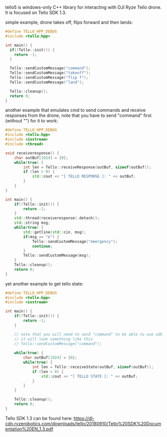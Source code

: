 tello5 is windows-only C++ library for interacting with DJI Ryze Tello drone. It is focused on Tello SDK 1.3.

simple example, drone takes off, flips forward and then lands:
```cpp
#define TELLO_HPP_DEBUG
#include <tello.hpp>

int main() {
  if(!Tello::init()) {
    return -1;
  }

  Tello::sendCustomMessage("command");
  Tello::sendCustomMessage("takeoff");
  Tello::sendCustomMessage("flip f");
  Tello::sendCustomMessage("land");

  Tello::cleanup();
  return 0;
}
```

another example that emulates cmd to send commands and receive responses from the drone,
note that you have to send "command" first (without "") for it to work:
```cpp
#define TELLO_HPP_DEBUG
#include <tello.hpp>
#include <iostream>
#include <thread>

void receiveresponse() {
    char outBuf[1024] = {0};
    while(true) {
        int len = Tello::receiveResponse(outBuf, sizeof(outBuf));
        if (len > 0) {
            std::cout << "[ TELLO RESPONSE ]: " << outBuf;
        }
    }
}

int main() {
    if(!Tello::init()) {
        return -1;
    }
    std::thread(receiveresponse).detach();
    std::string msg;
    while(true) {
        std::getline(std::cin, msg);
        if(msg == "e") {
            Tello::sendCustomMessage("emergency");
            continue;
        }
        Tello::sendCustomMessage(msg);
    }
    Tello::cleanup();
    return 0;
}
```
yet another example to get tello state:
```cpp
#define TELLO_HPP_DEBUG
#include <tello.hpp>
#include <iostream>

int main() {
    if(!Tello::init()) {
        return -1;
    }

    // note that you will need to send "command" to be able to use sdk commands
    // it will look something like this
    // Tello::sendCustomMessage("command");
  
    while(true) {
        char outBuf[1024] = {0};
        while(true) {
            int len = Tello::receiveState(outBuf, sizeof(outBuf));
            if (len > 0) {
                std::cout << "[ TELLO STATE ]: " << outBuf;
            }
        }
    }

    Tello::cleanup();
    return 0;
}
```

Tello SDK 1.3 can be found here: https://dl-cdn.ryzerobotics.com/downloads/tello/20180910/Tello%20SDK%20Documentation%20EN_1.3.pdf
